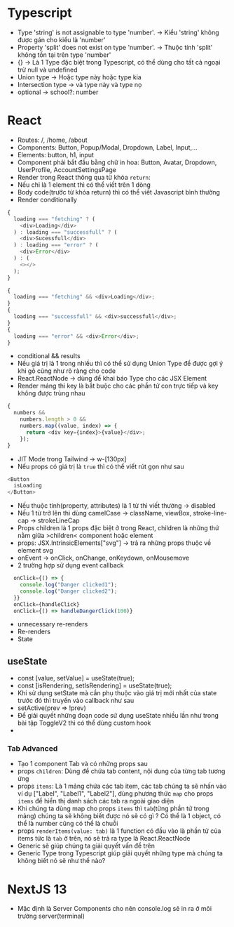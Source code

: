 # Typescript

- Type 'string' is not assignable to type 'number'. -> Kiểu 'string' không được gán cho kiểu là 'number'
- Property 'split' does not exist on type 'number'. -> Thuộc tính 'split' không tồn tại trên type 'number'
- {} -> Là 1 Type đặc biệt trong Typescript, có thể dùng cho tất cả ngoại trừ null và undefined
- Union type -> Hoặc type này hoặc type kia
- Intersection type -> và type này và type nọ
- optional -> school?: number

# React

- Routes: /, /home, /about
- Components: Button, Popup/Modal, Dropdown, Label, Input,...
- Elements: button, h1, input
- Component phải bắt đầu bằng chữ in hoa: Button, Avatar, Dropdown, UserProfile, AccountSettingsPage
- Render trong React thông qua từ khóa `return`:
- Nếu chỉ là 1 element thì có thể viết trên 1 dòng
- Body code(trước từ khóa return) thì có thể viết Javascript bình thường
- Render conditionally

```js
{
  loading === "fetching" ? (
    <div>Loading</div>
  ) : loading === "successfull" ? (
    <div>Sucessfull</div>
  ) : loading === "error" ? (
    <div>Error</div>
  ) : (
    <></>
  );
}
```

```js
{
  loading === "fetching" && <div>Loading</div>;
}
{
  loading === "successfull" && <div>successfull</div>;
}
{
  loading === "error" && <div>Error</div>;
}
```

- conditional && results
- Nếu giá trị là 1 trong nhiều thì có thể sử dụng Union Type để được gợi ý khi gõ cũng như rõ ràng cho code
- React.ReactNode -> dùng để khai báo Type cho các JSX Element
- Render mảng thì key là bắt buộc cho các phần tử con trực tiếp và key không được trùng nhau

```js
{
  numbers &&
    numbers.length > 0 &&
    numbers.map((value, index) => {
      return <div key={index}>{value}</div>;
    });
}
```

- JIT Mode trong Tailwind -> w-[130px]
- Nếu props có giá trị là `true` thì có thể viết rút gọn như sau

```js
<Button
  isLoading
</Button>
```

- Nếu thuộc tính(property, attributes) là 1 từ thì viết thường -> disabled
- Nếu 1 từ trở lên thì dùng camelCase -> className, viewBox, stroke-line-cap -> strokeLineCap
- Props children là 1 props đặc biệt ở trong React, children là những thứ nằm giữa >children< component hoặc element
- props: JSX.IntrinsicElements["svg"] -> trả ra những props thuộc về element svg
- onEvent -> onClick, onChange, onKeydown, onMousemove
- 2 trường hợp sử dụng event callback

```js
  onClick={() => {
    console.log("Danger clicked1");
    console.log("Danger clicked2");
  }}
  onClick={handleClick}
  onClick={() => handleDangerClick(100)}

```

- unnecessary re-renders
- Re-renders
- State

## useState

- const [value, setValue] = useState(true);
- const [isRendering, setIsRendering] = useState(true);
- Khi sử dụng setState mà cần phụ thuộc vào giá trị mới nhất của state trước đó thì truyền vào callback như sau
- setActive(prev => !prev)
- Để giải quyết những đoạn code sử dụng useState nhiều lần như trong bài tập ToggleV2 thì có thể dùng custom hook
-

### Tab Advanced

- Tạo 1 component Tab và có những props sau
- props `children`: Dùng để chứa tab content, nội dung của từng tab tương ứng
- props `items`: Là 1 mảng chứa các tab item, các tab chúng ta sẽ nhấn vào ví dụ ["Label", "Label1", "Label2"], dùng phương thức `map` cho props `items` để hiển thị danh sách các tab ra ngoài giao diện
- Khi chúng ta dùng map cho props `items` thì `tab`(từng phần tử trong mảng) chúng ta sẽ không biết được nó sẽ có gì ? Có thể là 1 object, có thể là number cũng có thể là chuỗi
- props `renderItems(value: tab)` là 1 function có đầu vào là phần tử của items tức là `tab` ở trên, nó sẽ trả ra type là React.ReactNode
- Generic sẽ giúp chúng ta giải quyết vấn đề trên
- Generic Type trong Typescript giúp giải quyết những type mà chúng ta không biết nó sẽ như thế nào?

# NextJS 13

- Mặc định là Server Components cho nên console.log sẽ in ra ở môi trường server(terminal)
